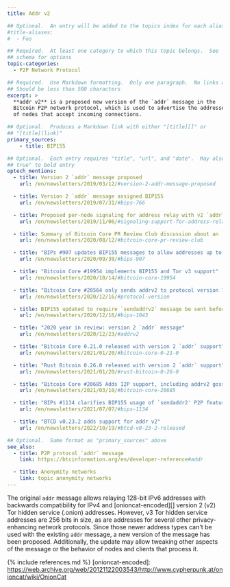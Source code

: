 ```yaml
---
title: Addr v2

## Optional.  An entry will be added to the topics index for each alias
#title-aliases:
#  - Foo

## Required.  At least one category to which this topic belongs.  See
## schema for options
topic-categories:
  - P2P Network Protocol

## Required.  Use Markdown formatting.  Only one paragraph.  No links allowed.
## Should be less than 500 characters
excerpt: >
  **addr v2** is a proposed new version of the `addr` message in the
  Bitcoin P2P network protocol, which is used to advertise the addresses
  of nodes that accept incoming connections.

## Optional.  Produces a Markdown link with either "[title][]" or
## "[title](link)"
primary_sources:
    - title: BIP155

## Optional.  Each entry requires "title", "url", and "date".  May also use "feature:
## true" to bold entry
optech_mentions:
  - title: Version 2 `addr` message proposed
    url: /en/newsletters/2019/03/12/#version-2-addr-message-proposed

  - title: Version 2 `addr` message assigned BIP155
    url: /en/newsletters/2019/07/31/#bips-766

  - title: Proposed per-node signaling for address relay with v2 `addr` messages
    url: /en/newsletters/2019/11/06/#signaling-support-for-address-relay

  - title: Summary of Bitcoin Core PR Review Club discussion about an `addr` v2 PR
    url: /en/newsletters/2020/08/12/#bitcoin-core-pr-review-club

  - title: "BIPs #907 updates BIP155 messages to allow addresses up to 512 bytes"
    url: /en/newsletters/2020/09/30/#bips-907

  - title: "Bitcoin Core #19954 implements BIP155 and Tor v3 support"
    url: /en/newsletters/2020/10/14/#bitcoin-core-19954

  - title: "Bitcoin Core #20564 only sends addrv2 to protocol version 70016 peers"
    url: /en/newsletters/2020/12/16/#protocol-version

  - title: BIP155 updated to require `sendaddrv2` message be sent before `verack`
    url: /en/newsletters/2020/12/16/#bips-1043

  - title: "2020 year in review: version 2 `addr` message"
    url: /en/newsletters/2020/12/23/#addrv2

  - title: "Bitcoin Core 0.21.0 released with version 2 `addr` support"
    url: /en/newsletters/2021/01/20/#bitcoin-core-0-21-0

  - title: "Rust Bitcoin 0.26.0 released with version 2 `addr` support"
    url: /en/newsletters/2021/01/20/#rust-bitcoin-0-26-0

  - title: "Bitcoin Core #20685 Adds I2P support, including addrv2 gossiping"
    url: /en/newsletters/2021/03/10/#bitcoin-core-20685

  - title: "BIPs #1134 clarifies BIP155 usage of `sendaddr2' P2P feature negotiation message"
    url: /en/newsletters/2021/07/07/#bips-1134

  - title: "BTCD v0.23.2 adds support for addr v2"
    url: /en/newsletters/2022/10/19/#btcd-v0-23-2-released

## Optional.  Same format as "primary_sources" above
see_also:
  - title: P2P protocol `addr` message
    link: https://btcinformation.org/en/developer-reference#addr

  - title: Anonymity networks
    link: topic anonymity networks
---
```

The original `addr` message allows relaying 128-bit IPv6 addresses
with backwards compatibility for IPv4 and [onioncat-encoded][] version
2 (v2) Tor hidden service (.onion) addresses.  However, v3 Tor hidden
service addresses are 256 bits in size, as are addresses for several
other privacy-enhancing network protocols.  Since those newer address
types can't be used with the existing `addr` message, a new version of
the message has been proposed.  Additionally, the update may allow
tweaking other aspects of the message or the behavior of nodes and
clients that process it.

{% include references.md %}
[onioncat-encoded]: https://web.archive.org/web/20121122003543/http://www.cypherpunk.at/onioncat/wiki/OnionCat
